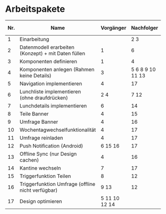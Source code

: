 # Arbeitspakete

**Nr.**|**Name**|**Vorgänger**|**Nachfolger**|**Verantwortlich**|**Ist-Dauer**|**Deadline**|**Status**|
-----|-----|-----|-----|-----|----|---|---|
1|Einarbeitung| |2 3|Julia/Jan|2h/tbd|21.03.2018|
2|Datenmodell erarbeiten (Konzept) + mit Daten füllen|1|6|Philipp|40min|21.03.2018|**closed**|
3|Komponenten definieren|1|4|Philipp|30min|21.03.2018|**closed**|
4|Komponenten anlegen (Rahmen  keine Details)|3|5 6 8 9 10 11 13|Phlipp|30min|21.03.2018|**closed**|
5|Navigation implementieren|4|17|||04.04.2018|
6|Lunchliste implementieren (ohne draufdrücken)|2 4|7 12|Philipp||04.04.2018|
7|Lunchdetails implementieren|6|14|||04.04.2018|
8|Teile Banner|4|15|||04.04.2018|
9|Umfrage Banner|4|16|||04.04.2018|
10|Wochentagwechselfunktionalität|4|17|||04.04.2018|
11|Umfrage reinladen|4|17| ||11.04.2018|
12|Push Notification (Android)|6 15 16|17| ||04.04.2018|
13|Offline Sync (nur Design cachen)|4|16| ||28.03.2018|
14|Kantine wechseln|7|17| ||11.04.2018|
15|Triggerfunktion Teilen|8|12|||04.04.2018|
16|Triggerfunktion Umfrage (offline nicht verfügbar)|9 13|12|||04.04.2018|
17|Design optimieren|5 11 10 12 14||||13.04.2018|